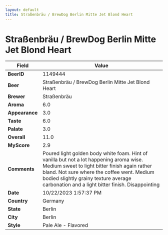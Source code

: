 ```yaml
---
layout: default
title: Straßenbräu / BrewDog Berlin Mitte Jet Blond Heart
---
```


# Straßenbräu / BrewDog Berlin Mitte Jet Blond Heart

| Field         | Value     |
|---------------|-----------|
| **BeerID** | 1149444 |
| **Beer** | Straßenbräu / BrewDog Berlin Mitte Jet Blond Heart |
| **Brewer** | Straßenbräu |
| **Aroma** | 6.0 |
| **Appearance** | 3.0 |
| **Taste** | 6.0 |
| **Palate** | 3.0 |
| **Overall** | 11.0 |
| **MyScore** | 2.9 |
| **Comments** | Poured light golden body white foam. Hint of vanilla but not a lot happening aroma wise. Medium sweet to light bitter finish again rather bland. Not sure where the coffee went.  Medium bodied slightly grainy texture average carbonation and a light bitter finish. Disappointing  |
| **Date** | 10/22/2023 1:57:37 PM |
| **Country** | Germany |
| **State** | Berlin |
| **City** | Berlin |
| **Style** | Pale Ale - Flavored |
